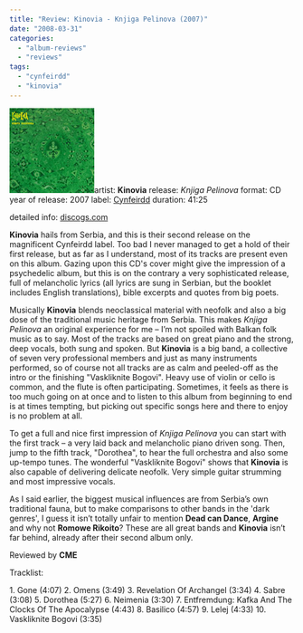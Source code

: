 ```yaml
---
title: "Review: Kinovia - Knjiga Pelinova (2007)"
date: "2008-03-31"
categories: 
  - "album-reviews"
  - "reviews"
tags: 
  - "cynfeirdd"
  - "kinovia"
---
```


![](images/kinovia_kp.jpg "kinovia_kp")artist: **Kinovia** release: _Knjiga Pelinova_ format: CD year of release: 2007 label: [Cynfeirdd](http://www.cynfeirdd.com/) duration: 41:25

detailed info: [discogs.com](http://www.discogs.com/Kinovia-Knjiga-Pelinova/release/1255118)

**Kinovia** hails from Serbia, and this is their second release on the magnificent Cynfeirdd label. Too bad I never managed to get a hold of their first release, but as far as I understand, most of its tracks are present even on this album. Gazing upon this CD's cover might give the impression of a psychedelic album, but this is on the contrary a very sophisticated release, full of melancholic lyrics (all lyrics are sung in Serbian, but the booklet includes English translations), bible excerpts and quotes from big poets.

Musically **Kinovia** blends neoclassical material with neofolk and also a big dose of the traditional music heritage from Serbia. This makes _Knjiga Pelinova_ an original experience for me – I’m not spoiled with Balkan folk music as to say. Most of the tracks are based on great piano and the strong, deep vocals, both sung and spoken. But **Kinovia** is a big band, a collective of seven very professional members and just as many instruments performed, so of course not all tracks are as calm and peeled-off as the intro or the finishing "Vaskliknite Bogovi". Heavy use of violin or cello is common, and the flute is often participating. Sometimes, it feels as there is too much going on at once and to listen to this album from beginning to end is at times tempting, but picking out specific songs here and there to enjoy is no problem at all.

To get a full and nice first impression of _Knjiga Pelinova_ you can start with the first track – a very laid back and melancholic piano driven song. Then, jump to the fifth track, "Dorothea", to hear the full orchestra and also some up-tempo tunes. The wonderful "Vaskliknite Bogovi" shows that **Kinovia** is also capable of delivering delicate neofolk. Very simple guitar strumming and most impressive vocals.

As I said earlier, the biggest musical influences are from Serbia’s own traditional fauna, but to make comparisons to other bands in the 'dark genres', I guess it isn’t totally unfair to mention **Dead can Dance**, **Argine** and why not **Romowe Rikoito**? These are all great bands and **Kinovia** isn’t far behind, already after their second album only.

Reviewed by **CME**

Tracklist:

1\. Gone (4:07) 2. Omens (3:49) 3. Revelation Of Archangel (3:34) 4. Sabre (3:08) 5. Dorothea (5:27) 6. Neimenia (3:30) 7. Entfremdung: Kafka And The Clocks Of The Apocalypse (4:43) 8. Basilico (4:57) 9. Lelej (4:33) 10. Vaskliknite Bogovi (3:35)
